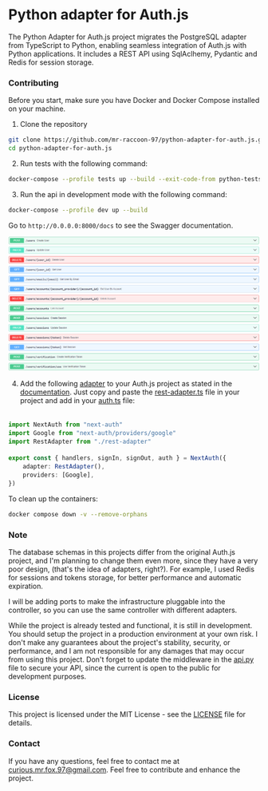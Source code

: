 # Python adapter for Auth.js

The Python Adapter for Auth.js project migrates the PostgreSQL adapter from TypeScript to Python, enabling seamless integration of Auth.js with Python applications. It includes a REST API using SqlAclhemy, Pydantic and Redis for session storage.

### Contributing
Before you start, make sure you have Docker and Docker Compose installed on your machine.

1. Clone the repository
```bash
git clone https://github.com/mr-raccoon-97/python-adapter-for-auth.js.git
cd python-adapter-for-auth.js
```

2. Run tests with the following command:
```bash
docker-compose --profile tests up --build --exit-code-from python-tests
```

3. Run the api in development mode with the following command:
```bash
docker-compose --profile dev up --build
```

Go to `http://0.0.0.0:8000/docs` to see the Swagger documentation.

![alt text](swagger.png)

4. Add the following [adapter](rest-adapter.ts) to your Auth.js project as stated in the [documentation](https://next-auth.js.org/getting-started/introduction). Just copy and paste the [rest-adapter.ts](rest-adapter.ts) file in your project and add in your [auth.ts](https://authjs.dev/getting-started/installation?framework=next.js) file:

```typescript

import NextAuth from "next-auth"
import Google from "next-auth/providers/google"
import RestAdapter from "./rest-adapter"

export const { handlers, signIn, signOut, auth } = NextAuth({
    adapter: RestAdapter(),
    providers: [Google],
})

```

To clean up the containers:
```bash
docker compose down -v --remove-orphans
```

### Note
The database schemas in this projects differ from the original Auth.js project, and I'm planning to change them even more, since they have a very poor design, (that's the idea of adapters, right?). For example, I used Redis for sessions and tokens storage, for better performance and automatic expiration.

I will be adding ports to make the infrastructure pluggable into the controller, so you can use the same controller with different adapters.

While the project is already tested and functional, it is still in development. You should setup the project in a production environment at your own risk. I don't make any guarantees about the project's stability, security, or performance, and I am not responsible for any damages that may occur from using this project. Don't forget to update the middleware in the [api.py](api.py) file to secure your API, since the current is open to the public for development purposes.

### License
This project is licensed under the MIT License - see the [LICENSE](LICENSE) file for details.

### Contact
If you have any questions, feel free to contact me at curious.mr.fox.97@gmail.com. Feel free to contribute and enhance the project.
